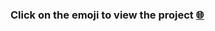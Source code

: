  <h3 align="left">Click on the emoji to view the project
 <a href="https://sina-sheikhali.github.io/shopping-cart/">🌐<a/>
 <h3/>

